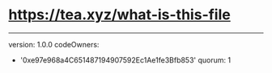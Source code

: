 # https://tea.xyz/what-is-this-file
---
version: 1.0.0
codeOwners:
  - '0xe97e968a4C651487194907592Ec1Ae1fe3Bfb853'
quorum: 1
